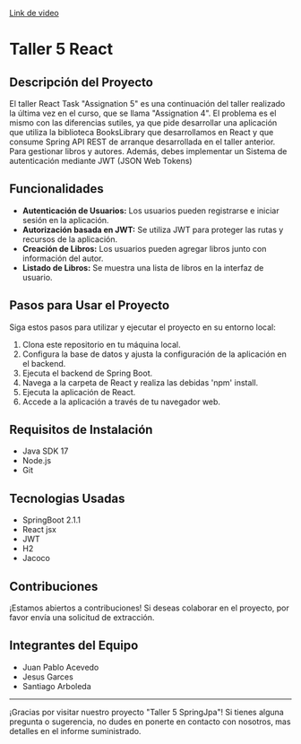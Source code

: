 [Link de video](https://youtu.be/nmSaVX1MMps)

# Taller 5 React

## Descripción del Proyecto

El taller React Task "Assignation 5" es una continuación del taller realizado la última vez en el curso, que se llama "Assignation 4". El problema es el mismo con las diferencias sutiles, ya que pide desarrollar una aplicación que utiliza la biblioteca BooksLibrary que desarrollamos en React y que consume Spring
API REST de arranque desarrollada en el taller anterior. Para gestionar libros y autores. Además,
debes implementar un
Sistema de autenticación mediante JWT (JSON Web Tokens)

## Funcionalidades

- **Autenticación de Usuarios:** Los usuarios pueden registrarse e iniciar sesión en la aplicación.
- **Autorización basada en JWT:** Se utiliza JWT para proteger las rutas y recursos de la aplicación.
- **Creación de Libros:** Los usuarios pueden agregar libros junto con información del autor.
- **Listado de Libros:** Se muestra una lista de libros en la interfaz de usuario.

## Pasos para Usar el Proyecto

Siga estos pasos para utilizar y ejecutar el proyecto en su entorno local:

1. Clona este repositorio en tu máquina local.
2. Configura la base de datos y ajusta la configuración de la aplicación en el backend.
3. Ejecuta el backend de Spring Boot.
4. Navega a la carpeta de React y realiza las debidas 'npm' install.
5. Ejecuta la aplicación de React.
6. Accede a la aplicación a través de tu navegador web.

## Requisitos de Instalación

- Java SDK 17
- Node.js
- Git

## Tecnologias Usadas
- SpringBoot 2.1.1
- React jsx
- JWT
- H2 
- Jacoco

## Contribuciones

¡Estamos abiertos a contribuciones! Si deseas colaborar en el proyecto, por favor envía una solicitud de extracción.

## Integrantes del Equipo

- Juan Pablo Acevedo
- Jesus Garces
- Santiago Arboleda

---

¡Gracias por visitar nuestro proyecto "Taller 5 SpringJpa"! Si tienes alguna pregunta o sugerencia, no dudes en ponerte en contacto con nosotros, mas detalles en el informe suministrado.
